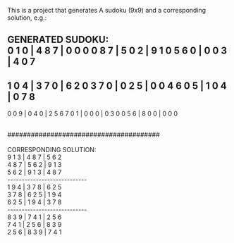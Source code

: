 This is a project that generates A sudoku (9x9) and a corresponding solution, e.g.:

GENERATED SUDOKU: <br/>
 0   1  0 | 4  8  7 | 0  0  0 
 0  8  7 | 5  0  2 | 9  1  0 
 5  6  0 | 0  0  3 | 4  0  7 
----------------------------
 1  0  4 | 3  7  0 | 6  2  0 
 3  7  0 | 0  2  5 | 0  0  4 
 6  0  5 | 1  0  4 | 0  7  8 
----------------------------
 0  0  9 | 0  4  0 | 2  5  6 
 7  0  1 | 0  0  0 | 0  3  0 
 0  5  6 | 8  0  0 | 0  0  0 

<br/>
####################################### <br/>
<br/>
CORRESPONDING SOLUTION:<br/>
 9  1  3 | 4  8  7 | 5  6  2 <br/>
 4  8  7 | 5  6  2 | 9  1  3 <br/>
 5  6  2 | 9  1  3 | 4  8  7 <br/>
---------------------------- <br/>
 1  9  4 | 3  7  8 | 6  2  5 <br/>
 3  7  8 | 6  2  5 | 1  9  4 <br/>
 6  2  5 | 1  9  4 | 3  7  8 <br/>
---------------------------- <br/>
 8  3  9 | 7  4  1 | 2  5  6 <br/>
 7  4  1 | 2  5  6 | 8  3  9 <br/>
 2  5  6 | 8  3  9 | 7  4  1 <br/>
